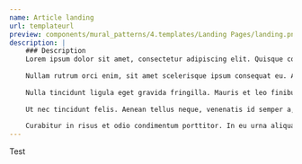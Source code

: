 ```yaml
---
name: Article landing
url: templateurl
preview: components/mural_patterns/4.templates/Landing Pages/landing.png
description: |
    ### Description
    Lorem ipsum dolor sit amet, consectetur adipiscing elit. Quisque consectetur vel turpis vitae egestas. Sed elementum nulla elementum, congue lectus id, ornare dolor. Etiam sem lorem, gravida eget enim eu, sollicitudin fringilla velit. In enim tortor, eleifend gravida congue id, vestibulum ac eros. Donec at tempus leo. Mauris diam nunc, convallis egestas quam ac, euismod tincidunt turpis. Aliquam consectetur eu turpis a dignissim. Maecenas eget varius orci. Nam feugiat augue sem, non dapibus dolor tincidunt non. Aenean bibendum sodales hendrerit. Suspendisse eu hendrerit augue, quis lacinia elit. Phasellus ultrices at enim a varius. Nunc lobortis, arcu id volutpat laoreet, augue est bibendum lectus, id laoreet est nibh dignissim augue. Proin id justo lectus.
    
    Nullam rutrum orci enim, sit amet scelerisque ipsum consequat eu. Aenean feugiat augue eleifend mollis porta. Vivamus ultricies nisl nec enim interdum porttitor. In tellus est, congue in ullamcorper vel, imperdiet vel nunc. Quisque eget metus orci. Etiam aliquam sem est, in ornare neque molestie vitae. Nulla quis sem vel mi scelerisque bibendum. Maecenas ultrices tellus id tincidunt dapibus. Etiam cursus laoreet sapien imperdiet porttitor. Nulla quam enim, mattis vehicula congue vitae, tempor pharetra ex. Aenean rutrum at metus vitae eleifend. Vivamus eget eros ac ex bibendum commodo. Etiam id iaculis lacus.
    
    Nulla tincidunt ligula eget gravida fringilla. Mauris et leo finibus, volutpat ligula ut, viverra risus. Maecenas venenatis, ante eu rhoncus blandit, magna libero sollicitudin eros, nec lobortis eros metus a massa. Phasellus vel tellus eros. Proin maximus orci sit amet magna efficitur, in convallis leo maximus. Mauris sit amet eros elit. Curabitur et venenatis urna. Donec nec nisl laoreet lacus tincidunt malesuada. Fusce eleifend felis vitae imperdiet iaculis.
    
    Ut nec tincidunt felis. Aenean tellus neque, venenatis id semper a, dictum in neque. Vivamus quis porttitor turpis. Nulla scelerisque augue ut rhoncus eleifend. Cras elit lectus, ullamcorper non est quis, luctus feugiat tellus. Fusce ac faucibus dui, vitae malesuada nulla. Nullam tincidunt feugiat nisl quis dictum. Nulla semper enim dui, vitae sagittis quam mollis sed. Pellentesque tempor suscipit magna ac placerat. Vestibulum eros magna, vulputate sit amet quam at, lobortis ullamcorper ipsum. Ut vestibulum pharetra mollis. Integer semper leo ac convallis interdum.
    
    Curabitur in risus et odio condimentum porttitor. In eu urna aliquam, gravida metus eget, malesuada urna. Praesent venenatis nisl eros, sed eleifend tellus viverra sit amet. Praesent felis nisi, fermentum quis risus at, pharetra accumsan sapien. Donec vestibulum diam at dui dignissim, vitae molestie justo ultricies. Vestibulum in odio ac enim sodales consequat in non risus. Integer accumsan, ex a ornare vestibulum, augue mauris feugiat quam, id placerat dui massa eget metus. Proin blandit diam at lectus malesuada dictum. Pellentesque lorem massa, faucibus at scelerisque vel, mattis sit amet neque.
---
```

<div class="foobar">
    <span>Test</span>
</div>
